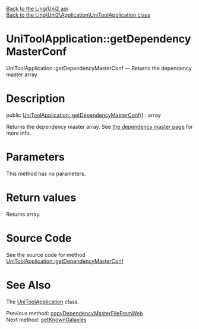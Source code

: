[Back to the Ling/Uni2 api](https://github.com/lingtalfi/Uni2/blob/master/doc/api/Ling/Uni2.md)<br>
[Back to the Ling\Uni2\Application\UniToolApplication class](https://github.com/lingtalfi/Uni2/blob/master/doc/api/Ling/Uni2/Application/UniToolApplication.md)


UniToolApplication::getDependencyMasterConf
================



UniToolApplication::getDependencyMasterConf — Returns the dependency master array.




Description
================


public [UniToolApplication::getDependencyMasterConf](https://github.com/lingtalfi/Uni2/blob/master/doc/api/Ling/Uni2/Application/UniToolApplication/getDependencyMasterConf.md)() : array




Returns the dependency master array.
See [the dependency master page](https://github.com/lingtalfi/Uni2/blob/master/README.md#the-dependency-master-file) for more info.




Parameters
================

This method has no parameters.


Return values
================

Returns array.








Source Code
===========
See the source code for method [UniToolApplication::getDependencyMasterConf](https://github.com/lingtalfi/Uni2/blob/master/Application/UniToolApplication.php#L457-L468)


See Also
================

The [UniToolApplication](https://github.com/lingtalfi/Uni2/blob/master/doc/api/Ling/Uni2/Application/UniToolApplication.md) class.

Previous method: [copyDependencyMasterFileFromWeb](https://github.com/lingtalfi/Uni2/blob/master/doc/api/Ling/Uni2/Application/UniToolApplication/copyDependencyMasterFileFromWeb.md)<br>Next method: [getKnownGalaxies](https://github.com/lingtalfi/Uni2/blob/master/doc/api/Ling/Uni2/Application/UniToolApplication/getKnownGalaxies.md)<br>

